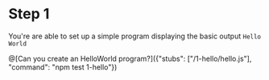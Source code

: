 # Step 1

You're are able to set up a simple program displaying the basic output `Hello World`

@[Can you create an HelloWorld program?]({"stubs": ["/1-hello/hello.js"], "command": "npm test 1-hello"})